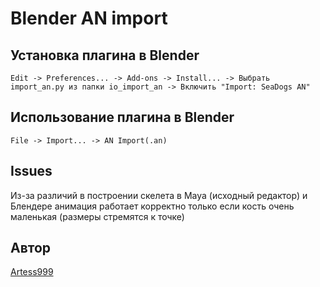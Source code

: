 # Blender AN import

## Установка плагина в Blender
```
Edit -> Preferences... -> Add-ons -> Install... -> Выбрать import_an.py из папки io_import_an -> Включить "Import: SeaDogs AN"
```

## Использование плагина в Blender
```
File -> Import... -> AN Import(.an)
```

## Issues
Из-за различий в построении скелета в Maya (исходный редактор) и Блендере анимация работает корректно только если кость очень маленькая (размеры стремятся к точке)

## Автор

[Artess999](https://github.com/Artess999)

